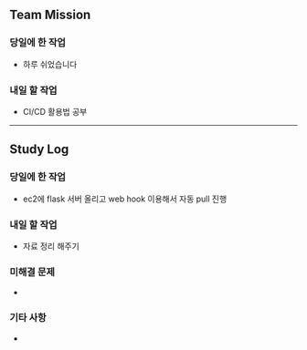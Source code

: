 ## Team Mission

### 당일에 한 작업
- 하루 쉬었습니다

### 내일 할 작업
- CI/CD 활용법 공부


--------
## Study Log

### 당일에 한 작업
- ec2에 flask 서버 올리고 web hook 이용해서 자동 pull 진행

### 내일 할 작업
- 자료 정리 해주기

### 미해결 문제
-

### 기타 사항
-

